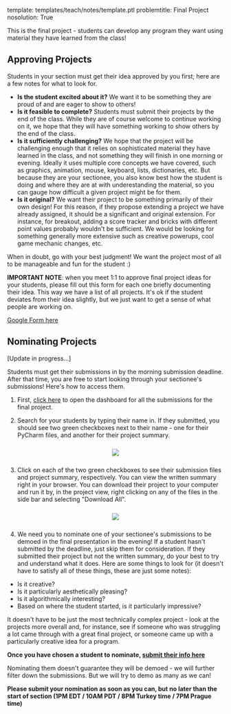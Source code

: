 template: templates/teach/notes/template.ptl
problemtitle: Final Project
nosolution: True

This is the final project - students can develop any program they want using material they have learned from the class!

## Approving Projects

Students in your section must get their idea approved by you first; here are a few notes for what to look for.

* **Is the student excited about it?** We want it to be something they are proud of and are eager to show to others!
* **Is it feasible to complete?**  Students must submit their projects by the end of the class.  While they are of course welcome to continue working on it, we hope that they will have something working to show others by the end of the class.
* **Is it sufficiently challenging?**  We hope that the project will be challenging enough that it relies on sophisticated material they have learned in the class, and not something they will finish in one morning or evening.  Ideally it uses multiple core concepts we have covered, such as graphics, animation, mouse, keyboard, lists, dictionaries, etc.  But because they are your sectionee, you also know best how the student is doing and where they are at with underestanding the material, so you can gauge how difficult a given project might be for them.
* **Is it original?** We want their project to be something primarily of their own design!  For this reason, if they propose extending a project we have already assigned, it should be a significant and original extension.  For instance, for breakout, adding a score tracker and bricks with different point values probably wouldn't be sufficient.  We would be looking for something generally more extensive such as creative powerups, cool game mechanic changes, etc.

When in doubt, go with your best judgment!  We want the project most of all to be manageable and fun for the student :)

**IMPORTANT NOTE**: when you meet 1:1 to approve final project ideas for your students, please fill out this form for each one briefly documenting their idea.  This way we have a list of all projects.  It's ok if the student deviates from their idea slightly, but we just want to get a sense of what people are working on.

[Google Form here](https://forms.gle/xdfFz3F8zznhL7AcA)


## Nominating Projects

[Update in progress...]

Students must get their submissions in by the morning submission deadline.  After that time, you are free to start looking through your sectionee's submissions!  Here's how to access them.

1) First, [click here](https://us.edstem.org/courses/968/lessons/4281/analytics) to open the dashboard for all the submissions for the final project.

2) Search for your students by typing their name in.  If they submitted, you should see two green checkboxes next to their name - one for their PyCharm files, and another for their project summary.

<center>
	<img style="padding:10px;max-width:100%" src="{{pathToRoot}}img/projects/finalProject/submission.png" />
</center>

3) Click on each of the two green checkboxes to see their submission files and project summary, respectively.  You can view the written summary right in your browser.  You can download their project to your computer and run it by, in the project view, right clicking on any of the files in the side bar and selecting "Download All".

<center>
	<img style="padding:10px;max-width:100%" src="{{pathToRoot}}img/projects/finalProject/download.png" />
</center>

4) We need you to nominate one of your sectionee's submissions to be demoed in the final presentation in the evening!  If a student hasn't submitted by the deadline, just skip them for consideration.  If they submitted their project but not the written summary, do your best to try and understand what it does.  Here are some things to look for (it doesn't have to satisfy all of these things, these are just some notes):

* Is it creative?
* Is it particularly aesthetically pleasing?
* Is it algorithmically interesting?
* Based on where the student started, is it particularly impressive?

It doesn't have to be just the most technically complex project - look at the projects more overall and, for instance, see if someone who was struggling a lot came through with a  great final project, or someone came up with a particularly creative idea for a program.

**Once you have chosen a student to nominate, [submit their info here](https://docs.google.com/forms/d/1iBxb28pWzGU7E0FkLLeVoLW0gb4PJUB-togmhkSKUW0)**

Nominating them doesn't guarantee they will be demoed - we will further filter down the submissions.  But we will try to demo as many as we can!

**Please submit your nomination as soon as you can, but no later than the start of section (1PM EDT / 10AM PDT / 8PM Turkey time / 7PM Prague time)**
